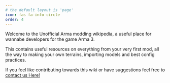 ```yaml
---
# the default layout is 'page'
icon: fas fa-info-circle
order: 4
---
```


Welcome to the Unofficial Arma modding wikipedia, a useful place for wannabe developers for the game Arma 3.

This contains useful resources on everything from your very first mod, all the way to making your own terrains, importing models and best config practices.

If you feel like contributing towards this wiki or have suggestions feel free to [contact us Here!](https://discord.gg/92uxcyWmzp)
